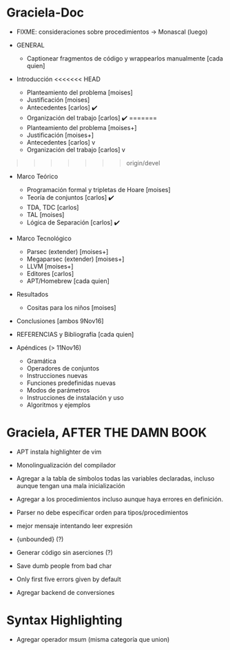 # Graciela-Doc
- FIXME: consideraciones sobre procedimientos -> Monascal (luego)

- GENERAL
    - Captionear fragmentos de código y wrappearlos manualmente [cada quien]

- Introducción
<<<<<<< HEAD
    - Planteamiento del problema [moises]
    - Justificación [moises]
    - Antecedentes [carlos] ✔️ 
    - Organización del trabajo [carlos] ✔️
=======
    - Planteamiento del problema [moises+]
    - Justificación [moises+]
    - Antecedentes [carlos] v
    - Organización del trabajo [carlos] v
>>>>>>> origin/devel

- Marco Teórico
    - Programación formal y tripletas de Hoare [moises]
    - Teoría de conjuntos [carlos] ✔️
    - TDA, TDC [carlos]
    - TAL [moises]
    - Lógica de Separación [carlos] ✔️

- Marco Tecnológico
    - Parsec (extender) [moises+]
    - Megaparsec (extender) [moises+]
    - LLVM [moises+]
    - Editores [carlos]
    - APT/Homebrew [cada quien]

- Resultados
    - Cositas para los niños [moises]

- Conclusiones [ambos 9Nov16]

- REFERENCIAS y Bibliografía [cada quien]

- Apéndices (> 11Nov16)
    - Gramática
    - Operadores de conjuntos
    - Instrucciones nuevas
    - Funciones predefinidas nuevas
    - Modos de parámetros
    - Instrucciones de instalación y uso
    - Algoritmos y ejemplos


# Graciela, AFTER THE DAMN BOOK
- APT instala highlighter de vim

- Monolingualización del compilador

- Agregar a la tabla de símbolos todas las variables declaradas, incluso aunque
  tengan una mala inicialización
- Agregar a los procedimientos incluso aunque haya errores en definición.

- Parser no debe especificar orden para tipos/procedimientos

- mejor mensaje intentando leer expresión

- {unbounded} (?)
- Generar código sin aserciones (?)

- Save dumb people from bad char

- Only first five errors given by default

- Agregar backend de conversiones

# Syntax Highlighting
- Agregar operador msum (misma categoría que union)
